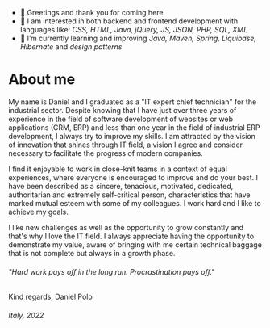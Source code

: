 - 👋 Greetings and thank you for coming here
- 👀 I am interested in both backend and frontend development with languages like: *CSS, HTML, Java, jQuery, JS, JSON, PHP, SQL, XML*
- 🌱 I’m currently learning and improving *Java, Maven, Spring, Liquibase, Hibernate* and *design patterns*

# About me
My name is Daniel and I graduated as a "IT expert chief technician" for the industrial sector. Despite knowing that I have just over three years
of experience in the field of software development of websites or web applications (CRM, ERP) and less than one year in the field of industrial ERP development, I always
try to improve my skills. I am attracted by the vision of innovation that shines through IT field, a vision I agree and consider necessary to facilitate the progress
of modern companies.

I find it enjoyable to work in close-knit teams in a context of equal experiences, where everyone is encouraged to improve and do your best. I have been described
as a sincere, tenacious, motivated, dedicated, authoritarian and extremely self-critical person, characteristics that have marked mutual esteem with some of my 
colleagues. I work hard and I like to achieve my goals.

I like new challenges as well as the opportunity to grow constantly and that's why I love the IT field. I always appreciate having the opportunity to demonstrate my
value, aware of bringing with me certain technical baggage that is not complete but always in a growth phase.

###### *"Hard work pays off in the long run. Procrastination pays off."*

Kind regards, Daniel Polo

###### Italy, 2022
